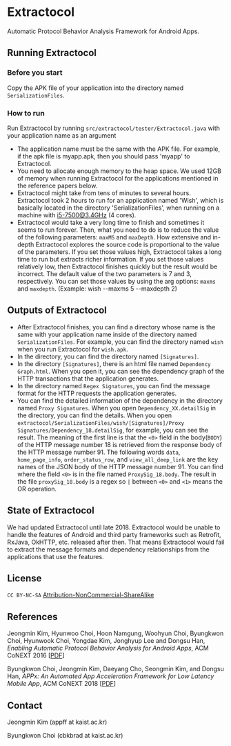 # Extractocol
Automatic Protocol Behavior Analysis Framework for Android Apps.


## Running Extractocol
### Before you start
Copy the APK file of your application into the directory named `SerializationFiles`.

### How to run
Run Extractocol by running `src/extractocol/tester/Extractocol.java` with your application name as an argument

* The application name must be the same with the APK file. For example, if the apk file is myapp.apk, then you should pass 'myapp' to Extractocol.
* You need to allocate enough memory to the heap space. We used 12GB of memory when running Extractocol for the applications mentioned in the reference papers below.
* Extractocol might take from tens of minutes to several hours. Extractocol took 2 hours to run for an application named 'Wish', which is basically located in the directory 'SerializationFiles', when running on a machine with i5-7500@3.4GHz (4 cores).
* Extractocol would take a very long time to finish and sometimes it seems to run forever. Then, what you need to do is to reduce the value of the following parameters: `maxMS` and `maxDepth`. How extensive and in-depth Extractocol explores the source code is proportional to the value of the parameters. If you set those values high, Extractocol takes a long time to run but extracts richer information. If you set those values relatively low, then Extractocol finishes quickly but the result would be incorrect. The default value of the two parameters is 7 and 3, respectively. You can set those values by using the arg options: `maxms` and `maxdepth`. (Example: wish --maxms 5 --maxdepth 2)


## Outputs of Extractocol
* After Extractocol finishes, you can find a directory whose name is the same with your application name inside of the directory named `SerializationFiles`. For example, you can find the directory named `wish` when you run Extractocol for `wish.apk`.
* In the directory, you can find the directory named `[Signatures]`.
* In the directory `[Signatures]`, there is an html file named `Dependency Graph.html`. When you open it, you can see the dependency graph of the HTTP transactions that the application generates.
* In the directory named `Regex Signatures`, you can find the message format for the HTTP requests the application generates.
* You can find the detailed information of the dependency in the directory named `Proxy Signatures`. When you open `Dependency_XX.detailSig` in the directory, you can find the details. When you open `extractocol/SerializationFiles/wish/[Signatures]/Proxy Signatures/Dependency_18.detailSig`, for example, you can see the result. The meaning of the first line is that the `<0>` field in the body(`BODY`) of the HTTP message number 18 is retrieved from the response body of the HTTP message number 91. The following words `data`, `home_page_info`, `order_status_row`, and `view_all_deep_link` are the key names of the JSON body of the HTTP message number 91. You can find where the field `<0>` is in the file named `ProxySig_18.body`. The result in the file `proxySig_18.body` is a regex so `|` between `<0>` and `<1>` means the OR operation.


## State of Extractocol
We had updated Extractocol until late 2018. Extractocol would be unable to handle the features of Android and third party frameworks such as Retrofit, RxJava, OkHTTP, etc. released after then. 
That means Extractocol would fail to extract the message formats and dependency relationships from the applications that use the features.


## License
<code>CC BY-NC-SA</code> <a href="https://github.com/idleberg/Creative-Commons-Markdown/blob/spaces/4.0/by-nc-sa.markdown">Attribution-NonCommercial-ShareAlike</a>

## References

Jeongmin Kim, Hyunwoo Choi, Hoon Namgung, Woohyun Choi, Byungkwon Choi, Hyunwook Choi, Yongdae Kim, Jonghyup Lee  and Dongsu Han, <i>Enabling Automatic Protocol Behavior Analysis for Android Apps</i>, ACM CoNEXT 2016 [<a href="http://ina.kaist.ac.kr/~dongsuh/paper/kim-conext16.pdf" target="_blank">PDF</a>]

Byungkwon Choi, Jeongmin Kim, Daeyang Cho, Seongmin Kim, and Dongsu Han, <i>APPx: An Automated App Acceleration Framework for Low Latency Mobile App</i>, ACM CoNEXT 2018 [<a href="http://ina.kaist.ac.kr/~brad/appx.pdf" target="_blank">PDF</a>]


## Contact
Jeongmin Kim (appff at kaist.ac.kr)

Byungkwon Choi (cbkbrad at kaist.ac.kr)
